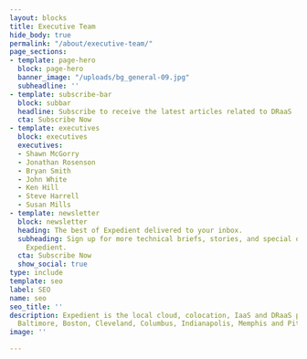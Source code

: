 ```yaml
---
layout: blocks
title: Executive Team
hide_body: true
permalink: "/about/executive-team/"
page_sections:
- template: page-hero
  block: page-hero
  banner_image: "/uploads/bg_general-09.jpg"
  subheadline: ''
- template: subscribe-bar
  block: subbar
  headline: Subscribe to receive the latest articles related to DRaaS
  cta: Subscribe Now
- template: executives
  block: executives
  executives:
  - Shawn McGorry
  - Jonathan Rosenson
  - Bryan Smith
  - John White
  - Ken Hill
  - Steve Harrell
  - Susan Mills
- template: newsletter
  block: newsletter
  heading: The best of Expedient delivered to your inbox.
  subheading: Sign up for more technical briefs, stories, and special offers from
    Expedient.
  cta: Subscribe Now
  show_social: true
type: include
template: seo
label: SEO
name: seo
seo_title: ''
description: Expedient is the local cloud, colocation, IaaS and DRaaS provider in
  Baltimore, Boston, Cleveland, Columbus, Indianapolis, Memphis and Pittsburgh.
image: ''

---
```

